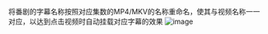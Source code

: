 将番剧的字幕名称按照对应集数的MP4/MKV的名称重命名，使其与视频名称一一对应，以达到点击视频时自动挂载对应字幕的效果
![image](https://github.com/user-attachments/assets/2add32a5-45c4-4d45-94cf-e28253a76b9c)
